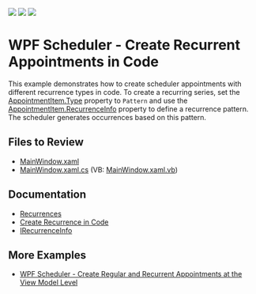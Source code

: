 <!-- default badges list -->
![](https://img.shields.io/endpoint?url=https://codecentral.devexpress.com/api/v1/VersionRange/128655822/22.2.2%2B)
[![](https://img.shields.io/badge/Open_in_DevExpress_Support_Center-FF7200?style=flat-square&logo=DevExpress&logoColor=white)](https://supportcenter.devexpress.com/ticket/details/T574486)
[![](https://img.shields.io/badge/📖_How_to_use_DevExpress_Examples-e9f6fc?style=flat-square)](https://docs.devexpress.com/GeneralInformation/403183)
<!-- default badges end -->

# WPF Scheduler - Create Recurrent Appointments in Code

This example demonstrates how to create scheduler appointments with different recurrence types in code. To create a recurring series, set the [AppointmentItem.Type](https://docs.devexpress.com/WPF/DevExpress.Xpf.Scheduling.AppointmentItem.Type) property to `Pattern` and use the [AppointmentItem.RecurrenceInfo](https://docs.devexpress.com/WPF/DevExpress.Xpf.Scheduling.SchedulerItemBase.RecurrenceInfo) property to define a recurrence pattern. The scheduler generates occurrences based on this pattern.

## Files to Review

* [MainWindow.xaml](./CS/RecurrenceExamples/MainWindow.xaml)
* [MainWindow.xaml.cs](./CS/RecurrenceExamples/MainWindow.xaml.cs) (VB: [MainWindow.xaml.vb](./VB/RecurrenceExamples/MainWindow.xaml.vb))

## Documentation

* [Recurrences](https://docs.devexpress.com/WPF/119213/controls-and-libraries/scheduler/appointments/recurrence)
* [Create Recurrence in Code](https://docs.devexpress.com/WPF/119648/controls-and-libraries/scheduler/examples/how-to-create-recurrence-in-code)
* [IRecurrenceInfo](https://docs.devexpress.com/CoreLibraries/DevExpress.XtraScheduler.IRecurrenceInfo)

## More Examples

* [WPF Scheduler - Create Regular and Recurrent Appointments at the View Model Level](https://github.com/DevExpress-Examples/How-to-Create-regular-and-recurrent-appointments-at-the-view-model-level)
